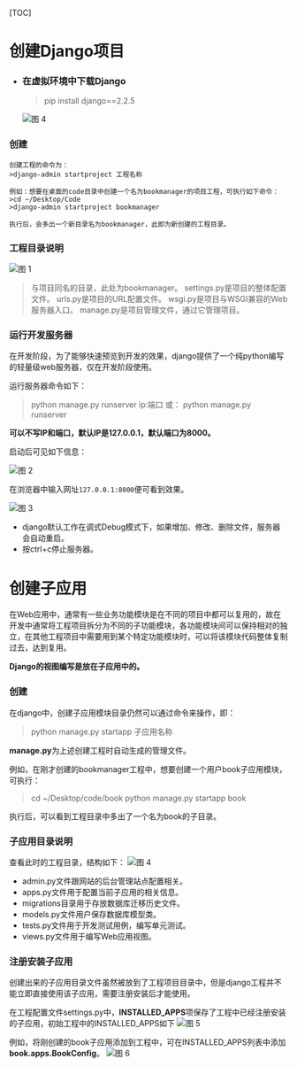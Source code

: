 [TOC]

# 创建Django项目
+ ### 在虚拟环境中下载Django
    >pip install django==2.2.5

    ![图 4](https://cdn.jsdelivr.net/gh/PIAOIII/notes_static/imgs/2.0%20%E5%88%9B%E5%BB%BAjango%E9%A1%B9%E7%9B%AE-%E4%B8%8B%E8%BD%BDdjango.png)  

### 创建
    创建工程的命令为：
    >django-admin startproject 工程名称
  
    例如：想要在桌面的code目录中创建一个名为bookmanager的项目工程，可执行如下命令：
    >cd ~/Desktop/Code
    >django-admin startproject bookmanager

    执行后，会多出一个新目录名为bookmanager，此即为新创建的工程目录。

### 工程目录说明

![图 1](https://cdn.jsdelivr.net/gh/PIAOIII/notes_static/imgs/2.0%20%E5%88%9B%E5%BB%BAjango%E9%A1%B9%E7%9B%AE-%E5%B7%A5%E7%A8%8B%E7%9B%AE%E5%BD%95%E7%BB%93%E6%9E%84.png)  

>与项目同名的目录，此处为bookmanager。
>settings.py是项目的整体配置文件。
>urls.py是项目的URL配置文件。
>wsgi.py是项目与WSGI兼容的Web服务器入口。
>manage.py是项目管理文件，通过它管理项目。

### 运行开发服务器
在开发阶段，为了能够快速预览到开发的效果，django提供了一个纯python编写的轻量级web服务器，仅在开发阶段使用。  

运行服务器命令如下：  
>python manage.py runserver ip:端口
> 或：
>python manage.py runserver  

**可以不写IP和端口，默认IP是127.0.0.1，默认端口为8000。**

启动后可见如下信息：

![图 2](https://cdn.jsdelivr.net/gh/PIAOIII/notes_static/imgs/2.0%20%E5%88%9B%E5%BB%BAjango%E9%A1%B9%E7%9B%AE-%E5%90%AF%E5%8A%A8django%E6%9C%8D%E5%8A%A1%E5%99%A8.png)  

在浏览器中输入网址`127.0.0.1:8000`便可看到效果。

![图 3](https://cdn.jsdelivr.net/gh/PIAOIII/notes_static/imgs/2.0%20%E5%88%9B%E5%BB%BAjango%E9%A1%B9%E7%9B%AE-%E8%AE%BF%E9%97%AEdjango.png)  

+ django默认工作在调式Debug模式下，如果增加、修改、删除文件，服务器会自动重启。
+ 按ctrl+c停止服务器。

# 创建子应用

在Web应用中，通常有一些业务功能模块是在不同的项目中都可以复用的，故在开发中通常将工程项目拆分为不同的子功能模块，各功能模块间可以保持相对的独立，在其他工程项目中需要用到某个特定功能模块时，可以将该模块代码整体复制过去，达到复用。

**Django的视图编写是放在子应用中的。**

### 创建
在django中，创建子应用模块目录仍然可以通过命令来操作，即：
>python manage.py startapp 子应用名称

**manage.py**为上述创建工程时自动生成的管理文件。

例如，在刚才创建的bookmanager工程中，想要创建一个用户book子应用模块，可执行：
>cd ~/Desktop/code/book
>python manage.py startapp book

执行后，可以看到工程目录中多出了一个名为book的子目录。

### 子应用目录说明
查看此时的工程目录，结构如下：
![图 4](https://cdn.jsdelivr.net/gh/PIAOIII/notes_static/imgs/2.0%20%E5%88%9B%E5%BB%BAjango%E9%A1%B9%E7%9B%AE-%E5%88%9B%E5%BB%BA%E5%AD%90%E5%BA%94%E7%94%A8.png)  

+ admin.py文件跟网站的后台管理站点配置相关。
+ apps.py文件用于配置当前子应用的相关信息。
+ migrations目录用于存放数据库迁移历史文件。
+ models.py文件用户保存数据库模型类。
+ tests.py文件用于开发测试用例，编写单元测试。
+ views.py文件用于编写Web应用视图。

### 注册安装子应用
创建出来的子应用目录文件虽然被放到了工程项目目录中，但是django工程并不能立即直接使用该子应用，需要注册安装后才能使用。

在工程配置文件settings.py中，**INSTALLED_APPS**项保存了工程中已经注册安装的子应用，初始工程中的INSTALLED_APPS如下
![图 5](https://cdn.jsdelivr.net/gh/PIAOIII/notes_static/imgs/2.0%20%E5%88%9B%E5%BB%BAjango%E9%A1%B9%E7%9B%AE-%E6%B3%A8%E5%86%8C%E5%AE%89%E8%A3%85%E5%AD%90%E5%BA%94%E7%94%A8%E4%BD%8D%E7%BD%AE.png)  

例如，将刚创建的book子应用添加到工程中，可在INSTALLED_APPS列表中添加**book.apps.BookConfig**。
![图 6](https://cdn.jsdelivr.net/gh/PIAOIII/notes_static/imgs/2.0%20%E5%88%9B%E5%BB%BAjango%E9%A1%B9%E7%9B%AE-%E6%B3%A8%E5%86%8C%E5%AD%90%E5%BA%94%E7%94%A8.png)  
